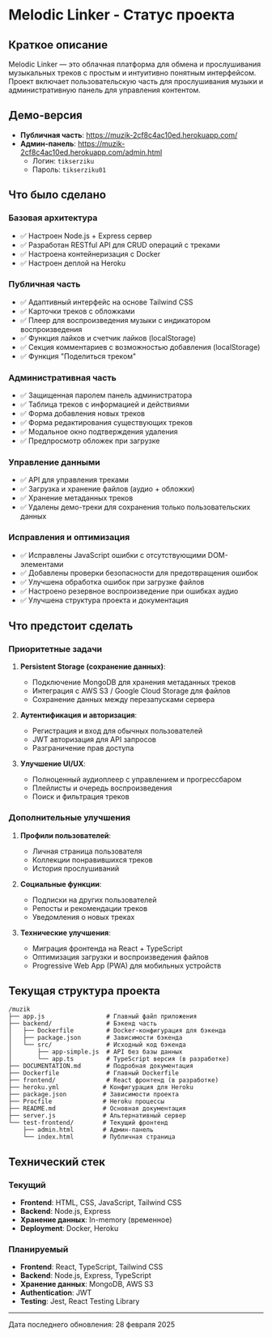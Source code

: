 # Melodic Linker - Статус проекта

## Краткое описание
Melodic Linker — это облачная платформа для обмена и прослушивания музыкальных треков с простым и интуитивно понятным интерфейсом. Проект включает пользовательскую часть для прослушивания музыки и административную панель для управления контентом.

## Демо-версия
- **Публичная часть**: https://muzik-2cf8c4ac10ed.herokuapp.com/
- **Админ-панель**: https://muzik-2cf8c4ac10ed.herokuapp.com/admin.html
  - Логин: `tikserziku`
  - Пароль: `tikserziku01`

## Что было сделано

### Базовая архитектура
- ✅ Настроен Node.js + Express сервер
- ✅ Разработан RESTful API для CRUD операций с треками
- ✅ Настроена контейнеризация с Docker
- ✅ Настроен деплой на Heroku

### Публичная часть
- ✅ Адаптивный интерфейс на основе Tailwind CSS
- ✅ Карточки треков с обложками
- ✅ Плеер для воспроизведения музыки с индикатором воспроизведения
- ✅ Функция лайков и счетчик лайков (localStorage)
- ✅ Секция комментариев с возможностью добавления (localStorage)
- ✅ Функция "Поделиться треком"

### Административная часть
- ✅ Защищенная паролем панель администратора
- ✅ Таблица треков с информацией и действиями
- ✅ Форма добавления новых треков
- ✅ Форма редактирования существующих треков
- ✅ Модальное окно подтверждения удаления
- ✅ Предпросмотр обложек при загрузке

### Управление данными
- ✅ API для управления треками
- ✅ Загрузка и хранение файлов (аудио + обложки)
- ✅ Хранение метаданных треков
- ✅ Удалены демо-треки для сохранения только пользовательских данных

### Исправления и оптимизация
- ✅ Исправлены JavaScript ошибки с отсутствующими DOM-элементами
- ✅ Добавлены проверки безопасности для предотвращения ошибок
- ✅ Улучшена обработка ошибок при загрузке файлов
- ✅ Настроено резервное воспроизведение при ошибках аудио
- ✅ Улучшена структура проекта и документация

## Что предстоит сделать

### Приоритетные задачи
1. **Persistent Storage (сохранение данных)**:
   - Подключение MongoDB для хранения метаданных треков
   - Интеграция с AWS S3 / Google Cloud Storage для файлов
   - Сохранение данных между перезапусками сервера

2. **Аутентификация и авторизация**:
   - Регистрация и вход для обычных пользователей
   - JWT авторизация для API запросов
   - Разграничение прав доступа

3. **Улучшение UI/UX**:
   - Полноценный аудиоплеер с управлением и прогрессбаром
   - Плейлисты и очередь воспроизведения
   - Поиск и фильтрация треков

### Дополнительные улучшения
1. **Профили пользователей**:
   - Личная страница пользователя
   - Коллекции понравившихся треков
   - История прослушиваний

2. **Социальные функции**:
   - Подписки на других пользователей
   - Репосты и рекомендации треков
   - Уведомления о новых треках

3. **Технические улучшения**:
   - Миграция фронтенда на React + TypeScript
   - Оптимизация загрузки и воспроизведения файлов
   - Progressive Web App (PWA) для мобильных устройств

## Текущая структура проекта
```
/muzik
├── app.js                 # Главный файл приложения
├── backend/               # Бэкенд часть
│   ├── Dockerfile         # Docker-конфигурация для бэкенда
│   ├── package.json       # Зависимости бэкенда
│   └── src/               # Исходный код бэкенда
│       ├── app-simple.js  # API без базы данных
│       └── app.ts         # TypeScript версия (в разработке)
├── DOCUMENTATION.md       # Подробная документация
├── Dockerfile             # Главный Dockerfile
├── frontend/              # React фронтенд (в разработке)
├── heroku.yml            # Конфигурация для Heroku
├── package.json          # Зависимости проекта
├── Procfile              # Heroku процессы
├── README.md             # Основная документация
├── server.js             # Альтернативный сервер
└── test-frontend/        # Текущий фронтенд
    ├── admin.html        # Админ-панель
    └── index.html        # Публичная страница
```

## Технический стек

### Текущий
- **Frontend**: HTML, CSS, JavaScript, Tailwind CSS
- **Backend**: Node.js, Express
- **Хранение данных**: In-memory (временное)
- **Deployment**: Docker, Heroku

### Планируемый
- **Frontend**: React, TypeScript, Tailwind CSS
- **Backend**: Node.js, Express, TypeScript
- **Хранение данных**: MongoDB, AWS S3
- **Authentication**: JWT
- **Testing**: Jest, React Testing Library

---

Дата последнего обновления: 28 февраля 2025
